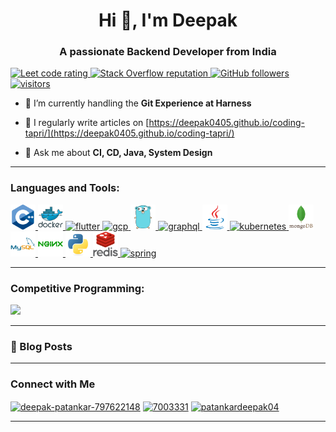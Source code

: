 <h1 align="center">Hi 👋, I'm Deepak</h1>
<h3 align="center">A passionate Backend Developer from India</h3>

<p align="left">
  <a href="https://leetcode.com/patankardeepak04/">
    <img src="https://cp-logo.vercel.app/leetcode/patankardeepak04" alt="Leet code rating" />
  </a>
  <a href="https://stackoverflow.com/users/7003331/deepak-patankar">
    <img alt="Stack Overflow reputation" src="https://img.shields.io/stackexchange/stackoverflow/r/7003331?color=orange&label=reputation&logo=stackoverflow">
  </a>
  <a href="https://github.com/deepak0405?tab=followers">
    <img alt="GitHub followers" src="https://img.shields.io/github/followers/deepak0405?color=green&logo=github">
  </a>
  <a href="https://github.com/deepak0405/">
    <img src="https://komarev.com/ghpvc/?username=deepak0405" alt="visitors" />
  </a>

</p>


- 🔭 I’m currently handling the **Git Experience at Harness**

- 📝 I regularly write articles on [https://deepak0405.github.io/coding-tapri/](https://deepak0405.github.io/coding-tapri/)

- 💬 Ask me about **CI, CD, Java, System Design**
-----

<h3 align="left">Languages and Tools:</h3>
<p align="left"> <a href="https://www.w3schools.com/cpp/" target="_blank" rel="noreferrer"> <img src="https://raw.githubusercontent.com/devicons/devicon/master/icons/cplusplus/cplusplus-original.svg" alt="cplusplus" width="40" height="40"/> </a> <a href="https://www.docker.com/" target="_blank" rel="noreferrer"> <img src="https://raw.githubusercontent.com/devicons/devicon/master/icons/docker/docker-original-wordmark.svg" alt="docker" width="40" height="40"/> </a> <a href="https://flutter.dev" target="_blank" rel="noreferrer"> <img src="https://www.vectorlogo.zone/logos/flutterio/flutterio-icon.svg" alt="flutter" width="40" height="40"/> </a> <a href="https://cloud.google.com" target="_blank" rel="noreferrer"> <img src="https://www.vectorlogo.zone/logos/google_cloud/google_cloud-icon.svg" alt="gcp" width="40" height="40"/> </a> <a href="https://golang.org" target="_blank" rel="noreferrer"> <img src="https://raw.githubusercontent.com/devicons/devicon/master/icons/go/go-original.svg" alt="go" width="40" height="40"/> </a> <a href="https://graphql.org" target="_blank" rel="noreferrer"> <img src="https://www.vectorlogo.zone/logos/graphql/graphql-icon.svg" alt="graphql" width="40" height="40"/> </a> <a href="https://www.java.com" target="_blank" rel="noreferrer"> <img src="https://raw.githubusercontent.com/devicons/devicon/master/icons/java/java-original.svg" alt="java" width="40" height="40"/> </a> <a href="https://kubernetes.io" target="_blank" rel="noreferrer"> <img src="https://www.vectorlogo.zone/logos/kubernetes/kubernetes-icon.svg" alt="kubernetes" width="40" height="40"/> </a> <a href="https://www.mongodb.com/" target="_blank" rel="noreferrer"> <img src="https://raw.githubusercontent.com/devicons/devicon/master/icons/mongodb/mongodb-original-wordmark.svg" alt="mongodb" width="40" height="40"/> </a> <a href="https://www.mysql.com/" target="_blank" rel="noreferrer"> <img src="https://raw.githubusercontent.com/devicons/devicon/master/icons/mysql/mysql-original-wordmark.svg" alt="mysql" width="40" height="40"/> </a> <a href="https://www.nginx.com" target="_blank" rel="noreferrer"> <img src="https://raw.githubusercontent.com/devicons/devicon/master/icons/nginx/nginx-original.svg" alt="nginx" width="40" height="40"/> </a> <a href="https://www.python.org" target="_blank" rel="noreferrer"> <img src="https://raw.githubusercontent.com/devicons/devicon/master/icons/python/python-original.svg" alt="python" width="40" height="40"/> </a> <a href="https://redis.io" target="_blank" rel="noreferrer"> <img src="https://raw.githubusercontent.com/devicons/devicon/master/icons/redis/redis-original-wordmark.svg" alt="redis" width="40" height="40"/> </a> <a href="https://spring.io/" target="_blank" rel="noreferrer"> <img src="https://www.vectorlogo.zone/logos/springio/springio-icon.svg" alt="spring" width="40" height="40"/> </a> </p>

-----

<h3 align="left">Competitive Programming:</h3>
<p float="left">
<img height="273em" src="https://leetcard.jacoblin.cool/patankardeepak04?theme=light&font=Karma&ext=contest" />
</p>

-----

### 📙 Blog Posts
<!--START_SECTION:feed-->
<!--END_SECTION:feed-->

-----

### Connect with Me
<p align="left">
<a href="https://linkedin.com/in/deepak-patankar-797622148" target="blank"><img align="center" src="https://raw.githubusercontent.com/rahuldkjain/github-profile-readme-generator/master/src/images/icons/Social/linked-in-alt.svg" alt="deepak-patankar-797622148" height="30" width="40" /></a>
<a href="https://stackoverflow.com/users/7003331" target="blank"><img align="center" src="https://raw.githubusercontent.com/rahuldkjain/github-profile-readme-generator/master/src/images/icons/Social/stack-overflow.svg" alt="7003331" height="30" width="40" /></a>
<a href="https://www.leetcode.com/patankardeepak04" target="blank"><img align="center" src="https://raw.githubusercontent.com/rahuldkjain/github-profile-readme-generator/master/src/images/icons/Social/leet-code.svg" alt="patankardeepak04" height="30" width="40" /></a>
</p>

-----


